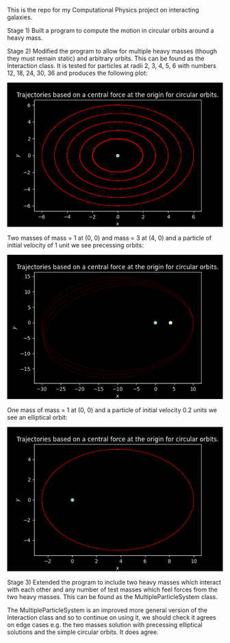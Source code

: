 This is the repo for my Computational Physics project on interacting galaxies.

Stage 1) Built a program to compute the motion in circular orbits around a heavy mass.

Stage 2) Modified the program to allow for multiple heavy masses (though they must remain static) and arbitrary orbits. 
This can be found as the Interaction class. It is tested for particles at radii 2, 3, 4, 5, 6 with numbers 12, 18, 24, 30, 36
and produces the following plot:

![](/images/circularOrbitsInteraction.png)

Two masses of mass = 1 at (0, 0) and mass = 3 at (4, 0) and a particle of initial velocity
of 1 unit we see precessing orbits:

![](/images/ellipticalOrbitsInteraction.png)

One mass of mass = 1 at (0, 0) and a particle of initial velocity 0.2 units we see an elliptical orbit:

![](/images/1_unit_at_origin_v=0.2.png)

Stage 3) Extended the program to include two heavy masses which interact with each other and any number of test masses
which feel forces from the two heavy masses. This can be found as the MultipleParticleSystem class.

The MultipleParticleSystem is an improved more general version of the Interaction class and so to continue on using it,
we should check it agrees on edge cases e.g. the two masses solution with precessing elliptical solutions and the simple
circular orbits. It does agree.
